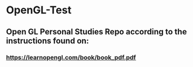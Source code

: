 # OpenGL-Test <br>
 
## Open GL Personal Studies Repo according to the instructions found on: 

### https://learnopengl.com/book/book_pdf.pdf
